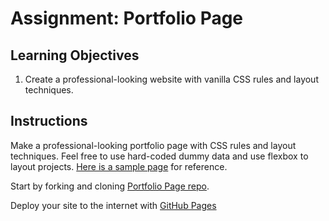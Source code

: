# Assignment: Portfolio Page

## Learning Objectives

1. Create a professional-looking website with vanilla CSS rules and layout techniques.

## Instructions

Make a professional-looking portfolio page with CSS rules and layout techniques. Feel free to use hard-coded dummy data and use flexbox to layout projects. <a href="https://codepen.io/freeCodeCamp/full/zNBOYG" target="_blank">Here is a sample page</a> for reference.

Start by forking and cloning <a href="https://github.com/SkillsUnion/portfolio-page-bootcamp" target="_blank">Portfolio Page repo</a>.

Deploy your site to the internet with <a href="https://docs.github.com/en/pages/getting-started-with-github-pages/configuring-a-publishing-source-for-your-github-pages-site" target="_blank">GitHub Pages</a>

